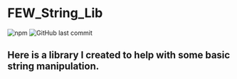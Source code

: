 # FEW_String_Lib


![npm](https://img.shields.io/npm/v/src?style=plastic)
![GitHub last commit](https://img.shields.io/github/last-commit/alexandershearer/FEW_String_Lib)

## Here is a library I created to help with some basic string manipulation.
